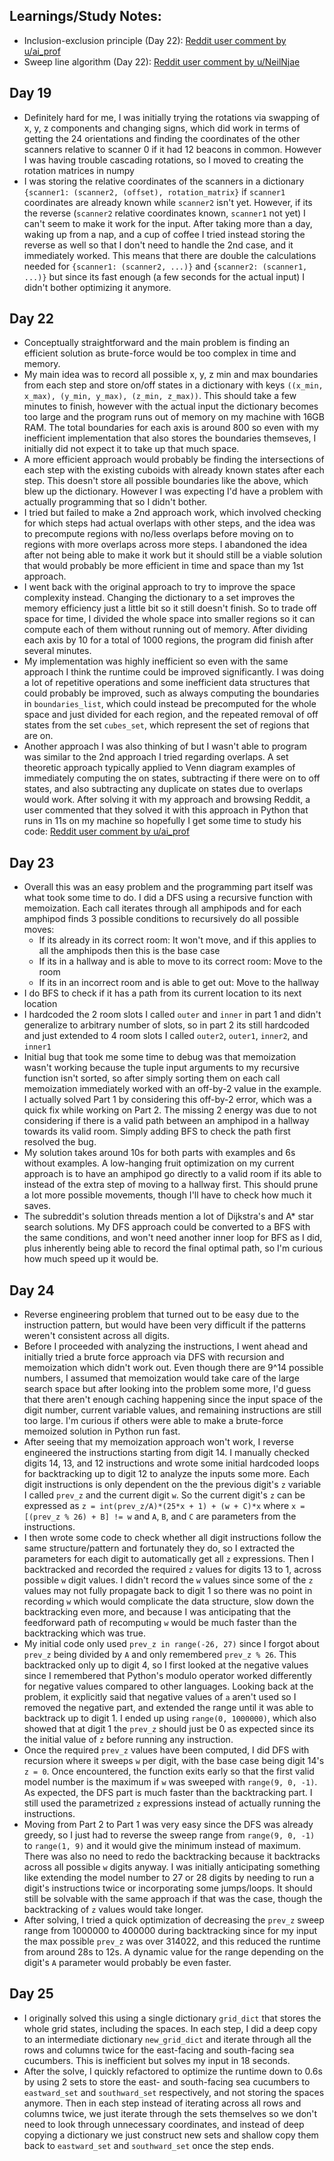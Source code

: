 ## Learnings/Study Notes:

- Inclusion-exclusion principle (Day 22): [Reddit user comment by u/ai_prof](https://www.reddit.com/r/adventofcode/comments/rlxhmg/comment/hqxczc4/?utm_source=share&utm_medium=web3x&utm_name=web3xcss&utm_term=1&utm_content=share_button)
- Sweep line algorithm (Day 22): [Reddit user comment by u/NeilNjae](https://www.reddit.com/r/adventofcode/comments/rlxhmg/comment/hqfephy/?utm_source=share&utm_medium=web3x&utm_name=web3xcss&utm_term=1&utm_content=share_button)

## Day 19

- Definitely hard for me, I was initially trying the rotations via swapping of x, y, z components and changing signs, which did work in terms of getting the 24 orientations and finding the coordinates of the other scanners relative to scanner 0 if it had 12 beacons in common. However I was having trouble cascading rotations, so I moved to creating the rotation matrices in numpy
- I was storing the relative coordinates of the scanners in a dictionary `{scanner1: (scanner2, (offset), rotation_matrix}` if `scanner1` coordinates are already known while `scanner2` isn't yet. However, if its the reverse (`scanner2` relative coordinates known, `scanner1` not yet) I can't seem to make it work for the input. After taking more than a day, waking up from a nap, and a cup of coffee I tried instead storing the reverse as well so that I don't need to handle the 2nd case, and it immediately worked. This means that there are double the calculations needed for `{scanner1: (scanner2, ...)}` and `{scanner2: (scanner1, ...)}` but since its fast enough (a few seconds for the actual input) I didn't bother optimizing it anymore.

## Day 22

- Conceptually straightforward and the main problem is finding an efficient solution as brute-force would be too complex in time and memory.
- My main idea was to record all possible x, y, z min and max boundaries from each step and store on/off states in a dictionary with keys `((x_min, x_max), (y_min, y_max), (z_min, z_max))`. This should take a few minutes to finish, however with the actual input the dictionary becomes too large and the program runs out of memory on my machine with 16GB RAM. The total boundaries for each axis is around 800 so even with my inefficient implementation that also stores the boundaries themseves, I initially did not expect it to take up that much space.
- A more efficient approach would probably be finding the intersections of each step with the existing cuboids with already known states after each step. This doesn't store all possible boundaries like the above, which blew up the dictionary. However I was expecting I'd have a problem with actually programming that so I didn't bother.
- I tried but failed to make a 2nd approach work, which involved checking for which steps had actual overlaps with other steps, and the idea was to precompute regions with no/less overlaps before moving on to regions with more overlaps across more steps. I abandoned the idea after not being able to make it work but it should still be a viable solution that would probably be more efficient in time and space than my 1st approach.
- I went back with the original approach to try to improve the space complexity instead. Changing the dictionary to a set improves the memory efficiency just a little bit so it still doesn't finish. So to trade off space for time, I divided the whole space into smaller regions so it can compute each of them without running out of memory. After dividing each axis by 10 for a total of 1000 regions, the program did finish after several minutes.
- My implementation was highly inefficient so even with the same approach I think the runtime could be improved significantly. I was doing a lot of repetitive operations and some inefficient data structures that could probably be improved, such as always computing the boundaries in `boundaries_list`, which could instead be precomputed for the whole space and just divided for each region, and the repeated removal of off states from the set `cubes_set`, which represent the set of regions that are on.
- Another approach I was also thinking of but I wasn't able to program was similar to the 2nd approach I tried regarding overlaps. A set theoretic approach typically applied to Venn diagram examples of immediately computing the on states, subtracting if there were on to off states, and also subtracting any duplicate on states due to overlaps would work. After solving it with my approach and browsing Reddit, a user commented that they solved it with this approach in Python that runs in 11s on my machine so hopefully I get some time to study his code: [Reddit user comment by u/ai_prof](https://www.reddit.com/r/adventofcode/comments/rlxhmg/comment/hqxczc4/?utm_source=share&utm_medium=web3x&utm_name=web3xcss&utm_term=1&utm_content=share_button)

## Day 23

- Overall this was an easy problem and the programming part itself was what took some time to do. I did a DFS using a recursive function with memoization. Each call iterates through all amphipods and for each amphipod finds 3 possible conditions to recursively do all possible moves:
    - If its already in its correct room: It won't move, and if this applies to all the amphipods then this is the base case
    - If its in a hallway and is able to move to its correct room: Move to the room
    - If its in an incorrect room and is able to get out: Move to the hallway
- I do BFS to check if it has a path from its current location to its next location
- I hardcoded the 2 room slots I called `outer` and `inner` in part 1 and didn't generalize to arbitrary number of slots, so in part 2 its still hardcoded and just extended to 4 room slots I called `outer2`, `outer1`, `inner2`, and `inner1`
- Initial bug that took me some time to debug was that memoization wasn't working because the tuple input arguments to my recursive function isn't sorted, so after simply sorting them on each call memoization immediately worked with an off-by-2 value in the example. I actually solved Part 1 by considering this off-by-2 error, which was a quick fix while working on Part 2. The missing 2 energy was due to not considering if there is a valid path between an amphipod in a hallway towards its valid room. Simply adding BFS to check the path first resolved the bug.
- My solution takes around 10s for both parts with examples and 6s without examples. A low-hanging fruit optimization on my current approach is to have an amphipod go directly to a valid room if its able to instead of the extra step of moving to a hallway first. This should prune a lot more possible movements, though I'll have to check how much it saves.
- The subreddit's solution threads mention a lot of Dijkstra's and A\* star search solutions. My DFS approach could be converted to a BFS with the same conditions, and won't need another inner loop for BFS as I did, plus inherently being able to record the final optimal path, so I'm curious how much speed up it would be.

## Day 24

- Reverse engineering problem that turned out to be easy due to the instruction pattern, but would have been very difficult if the patterns weren't consistent across all digits.
- Before I proceeded with analyzing the instructions, I went ahead and initially tried a brute force approach via DFS with recursion and memoization which didn't work out. Even though there are 9^14 possible numbers, I assumed that memoization would take care of the large search space but after looking into the problem some more, I'd guess that there aren't enough caching happening since the input space of the digit number, current variable values, and remaining instructions are still too large. I'm curious if others were able to make a brute-force memoized solution in Python run fast.
- After seeing that my memoization approach won't work, I reverse engineered the instructions starting from digit 14. I manually checked digits 14, 13, and 12 instructions and wrote some initial hardcoded loops for backtracking up to digit 12 to analyze the inputs some more. Each digit instructions is only dependent on the the previous digit's `z` variable I called `prev_z` and the current digit `w`. So the current digit's `z` can be expressed as `z = int(prev_z/A)*(25*x + 1) + (w + C)*x` where `x = [(prev_z % 26) + B] != w` and `A`, `B`, and `C` are parameters from the instructions.
- I then wrote some code to check whether all digit instructions follow the same structure/pattern and fortunately they do, so I extracted the parameters for each digit to automatically get all `z` expressions. Then I backtracked and recorded the required `z` values for digits 13 to 1, across possible `w` digit values. I didn't record the `w` values since some of the `z` values may not fully propagate back to digit 1 so there was no point in recording `w` which would complicate the data structure, slow down the backtracking even more, and because I was anticipating that the feedforward path of recomputing `w` would be much faster than the backtracking which was true.
- My initial code only used `prev_z in range(-26, 27)` since I forgot about `prev_z` being divided by `A` and only remembered `prev_z % 26`. This backtracked only up to digit 4, so I first looked at the negative values since I remembered that Python's modulo operator worked differently for negative values compared to other languages. Looking back at the problem, it explicitly said that negative values of `a` aren't used so I removed the negative part, and extended the range until it was able to backtrack up to digit 1. I ended up using `range(0, 1000000)`, which also showed that at digit 1 the `prev_z` should just be 0 as expected since its the initial value of `z` before running any instruction.
- Once the required `prev_z` values have been computed, I did DFS with recursion where it sweeps `w` per digit, with the base case being digit 14's `z = 0`. Once encountered, the function exits early so that the first valid model number is the maximum if `w` was sweeped with `range(9, 0, -1)`. As expected, the DFS part is much faster than the backtracking part. I still used the parametrized `z` expressions instead of actually running the instructions.
- Moving from Part 2 to Part 1 was very easy since the DFS was already greedy, so I just had to reverse the sweep range from `range(9, 0, -1)` to `range(1, 9)` and it would give the minimum instead of maximum. There was also no need to redo the backtracking because it backtracks across all possible `w` digits anyway. I was initially anticipating something like extending the model number to 27 or 28 digits by needing to run a digit's instructions twice or incorporating some jumps/loops. It should still be solvable with the same approach if that was the case, though the backtracking of `z` values would take longer.
- After solving, I tried a quick optimization of decreasing the `prev_z` sweep range from 1000000 to 400000 during backtracking since for my input the max possible `prev_z` was over 314022, and this reduced the runtime from around 28s to 12s. A dynamic value for the range depending on the digit's `A` parameter would probably be even faster.

## Day 25

- I originally solved this using a single dictionary `grid_dict` that stores the whole grid states, including the spaces. In each step, I did a deep copy to an intermediate dictionary `new_grid_dict` and iterate through all the rows and columns twice for the east-facing and south-facing sea cucumbers. This is inefficient but solves my input in 18 seconds.
- After the solve, I quickly refactored to optimize the runtime down to 0.6s by using 2 sets to store the east- and south-facing sea cucumbers to `eastward_set` and `southward_set` respectively, and not storing the spaces anymore. Then in each step instead of iterating across all rows and columns twice, we just iterate through the sets themselves so we don't need to look through unnecessary coordinates, and instead of deep copying a dictionary we just construct new sets and shallow copy them back to `eastward_set` and `southward_set` once the step ends.
